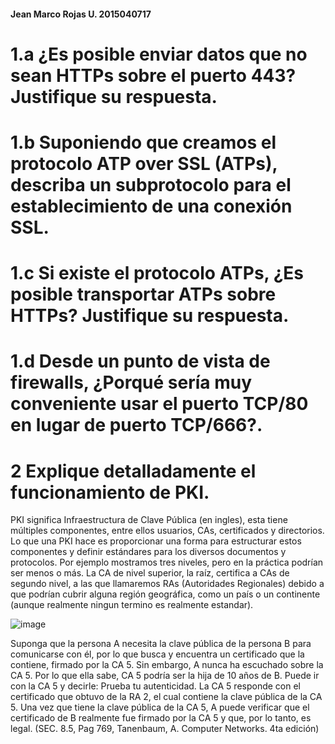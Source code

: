 #### Jean Marco Rojas U.   2015040717

# 1.a ¿Es posible enviar datos que no sean HTTPs sobre el puerto 443? Justifique su respuesta.


# 1.b Suponiendo que creamos el protocolo ATP over SSL (ATPs), describa un subprotocolo para el establecimiento de una conexión SSL.


# 1.c Si existe el protocolo ATPs, ¿Es posible transportar ATPs sobre HTTPs? Justifique su respuesta.


# 1.d Desde un punto de vista de firewalls, ¿Porqué sería muy conveniente usar el puerto TCP/80 en lugar de puerto TCP/666?.


# 2 Explique detalladamente el funcionamiento de PKI.

PKI significa Infraestructura de Clave Pública (en ingles), esta tiene múltiples componentes, entre ellos usuarios, CAs, certificados y directorios. Lo que una PKI hace es proporcionar una forma para estructurar estos componentes y definir estándares para los diversos documentos y protocolos. Por ejemplo mostramos tres niveles, pero en la práctica podrían ser menos o más. La CA de nivel superior, la raíz, certifica a CAs de segundo nivel, a las que llamaremos RAs (Autoridades Regionales) debido a que podrían cubrir alguna región geográfica, como un país o un continente (aunque realmente ningun termino es realmente estandar).

![image](https://user-images.githubusercontent.com/15478613/173162440-be57f46a-317e-4e32-b2be-66d3ad688fdf.png)

Suponga que la persona A necesita la clave pública de la persona B para comunicarse con él, por lo que busca y encuentra un certificado que la contiene, firmado por la CA 5. Sin embargo, A nunca ha escuchado sobre la CA 5. Por lo que ella sabe, CA 5 podría ser la hija de 10 años de B. Puede ir con la CA 5 y decirle: Prueba tu autenticidad. La CA 5 responde con el certificado que obtuvo de la RA 2, el cual contiene la clave pública de la CA 5. Una vez que tiene la clave pública de la CA 5, A puede verificar que el certificado de B realmente fue firmado por la CA 5 y que, por lo tanto, es legal. (SEC. 8.5, Pag 769, Tanenbaum, A. Computer Networks. 4ta edición)
